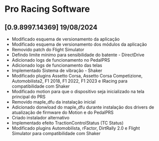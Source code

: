 # Pro Racing Software

## [0.9.8997.14369] 19/08/2024

 - Modificado esquema de versionamento da aplicação
 - Modificado esquema de versionamento dos módulos da aplicação
 - Removido patch do Flight Simulator
 - Defindo limite mínimo para sensibilidade do batente - DirectDrive
 - Adicionado logs de funcionamento no PedalPRS
 - Adicionado logs de funcionamento das telas
 - Implementado Sistema de vibração - Shaker
 - Modificado plugins Assetto Corsa, Assetto Corsa Competizione, Automobilista2, F1 2018, F1 2022, F1 2023 e IRacing para compatibilidade com Shaker
 - Modificado motion para que o dispositivo seja inicializado na tela principal do PRS
 - Removido maple_dfu da instalação inicial
 - Adicionado donwload do maple_dfu durante instalação dos drivers de atualização de firmware do Motion e do PedalPRS
 - Criado instalador alternativo
 - Implementado  efeito TractionControlStatus (TC Status)
 - Modificado plugins Automobilista, rFactor, DirtRally 2.0 e Flight Simulator para compatibilidade com Shaker
